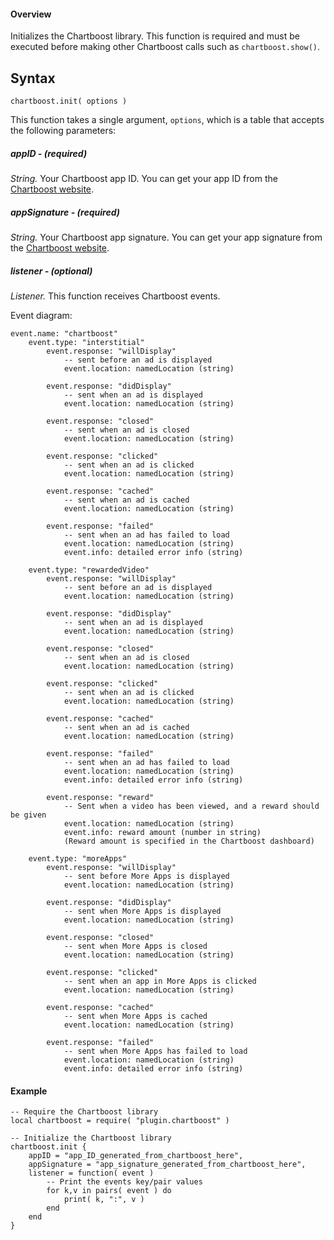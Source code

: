 #### Overview

Initializes the Chartboost library. This function is required and must be executed before making other Chartboost calls such as `chartboost.show()`.

## Syntax

```
chartboost.init( options )
```

This function takes a single argument, `options`, which is a table that accepts the following parameters:

##### appID - (required)

*String.* Your Chartboost app ID. You can get your app ID from the [Chartboost website](https://www.chartboost.com).

##### appSignature - (required)

*String.* Your Chartboost app signature. You can get your app signature from the [Chartboost website](https://www.chartboost.com).

##### listener - (optional)

*Listener.* This function receives Chartboost events.

Event diagram:

```
event.name: "chartboost"
    event.type: "interstitial"
        event.response: "willDisplay"
            -- sent before an ad is displayed
            event.location: namedLocation (string)
            
        event.response: "didDisplay"
            -- sent when an ad is displayed
            event.location: namedLocation (string)
            
        event.response: "closed"
            -- sent when an ad is closed
            event.location: namedLocation (string)
            
        event.response: "clicked"
            -- sent when an ad is clicked
            event.location: namedLocation (string)       
            
        event.response: "cached"
            -- sent when an ad is cached
            event.location: namedLocation (string)
            
        event.response: "failed"                    
            -- sent when an ad has failed to load
            event.location: namedLocation (string)
            event.info: detailed error info (string)

    event.type: "rewardedVideo"
        event.response: "willDisplay"            
            -- sent before an ad is displayed
            event.location: namedLocation (string)
            
        event.response: "didDisplay"
            -- sent when an ad is displayed
            event.location: namedLocation (string)
            
        event.response: "closed"
            -- sent when an ad is closed
            event.location: namedLocation (string)
            
        event.response: "clicked"
            -- sent when an ad is clicked
            event.location: namedLocation (string)
            
        event.response: "cached"
            -- sent when an ad is cached
            event.location: namedLocation (string)
            
        event.response: "failed"
            -- sent when an ad has failed to load
            event.location: namedLocation (string)
            event.info: detailed error info (string)
            
        event.response: "reward" 
            -- Sent when a video has been viewed, and a reward should be given
            event.location: namedLocation (string)
            event.info: reward amount (number in string)
            (Reward amount is specified in the Chartboost dashboard)

    event.type: "moreApps"
        event.response: "willDisplay"
            -- sent before More Apps is displayed
            event.location: namedLocation (string)
            
        event.response: "didDisplay"
            -- sent when More Apps is displayed
            event.location: namedLocation (string)
            
        event.response: "closed"
            -- sent when More Apps is closed
            event.location: namedLocation (string)
            
        event.response: "clicked"
            -- sent when an app in More Apps is clicked
            event.location: namedLocation (string)
            
        event.response: "cached"
            -- sent when More Apps is cached
            event.location: namedLocation (string)
            
        event.response: "failed"
            -- sent when More Apps has failed to load
            event.location: namedLocation (string)
            event.info: detailed error info (string)

```

#### Example

```
-- Require the Chartboost library
local chartboost = require( "plugin.chartboost" )

-- Initialize the Chartboost library
chartboost.init {
    appID = "app_ID_generated_from_chartboost_here",
    appSignature = "app_signature_generated_from_chartboost_here",  
    listener = function( event )
        -- Print the events key/pair values
        for k,v in pairs( event ) do
            print( k, ":", v )
        end
    end
}
```